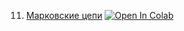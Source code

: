 11. [Марковские цепи](https://mathmechterver.github.io/terver2021/prac11/prac11.html)  [![Open In Colab](https://colab.research.google.com/assets/colab-badge.svg)](https://colab.research.google.com/github/mathmechterver/terver2021/blob/master/prac11/prac11.ipynb)